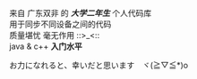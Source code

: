 来自 广东双非 的 ___大学二年生___ 个人代码库  
用于同步不同设备之间的代码  
质量堪忧 毫无作用 ::>_<::  
java & c++ **入门水平**

お力になれると、幸いだと思います　ヾ(≧▽≦*)o
